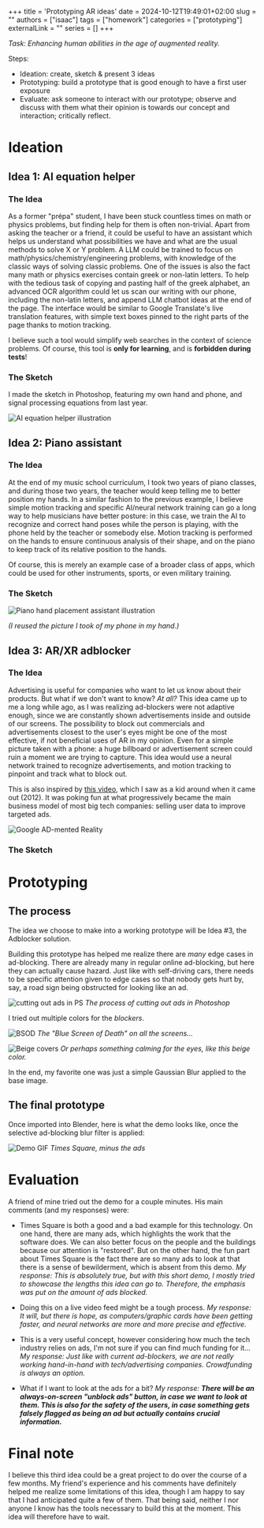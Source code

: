 +++
title = 'Prototyping AR ideas'
date = 2024-10-12T19:49:01+02:00
slug = ""
authors = ["isaac"]
tags = ["homework"]
categories = ["prototyping"]
externalLink = ""
series = []
+++

_Task: Enhancing human abilities in the age of augmented reality._

Steps: 
- Ideation: create, sketch & present 3 ideas
- Prototyping: build a prototype that is good enough to have a first user exposure
- Evaluate: ask someone to interact with our prototype; observe and discuss with them what their opinion is towards our concept and interaction; critically reflect.

# Ideation

## Idea 1: AI equation helper

### The Idea

As a former "prépa" student, I have been stuck countless times on math or physics problems, but finding help for them is often non-trivial. Apart from asking the teacher or a friend, it could be useful to have an assistant which helps us understand what possibilities we have and what are the usual methods to solve X or Y problem. A LLM could be trained to focus on math/physics/chemistry/engineering problems, with knowledge of the classic ways of solving classic problems. One of the issues is also the fact many math or physics exercises contain greek or non-latin letters. To help with the tedious task of copying and pasting half of the greek alphabet, an advanced OCR algorithm could let us scan our writing with our phone, including the non-latin letters, and append LLM chatbot ideas at the end of the page. The interface would be similar to Google Translate's live translation features, with simple text boxes pinned to the right parts of the page thanks to motion tracking. 

I believe such a tool would simplify web searches in the context of science problems. Of course, this tool is **only for learning**, and is **forbidden during tests**!

### The Sketch

I made the sketch in Photoshop, featuring my own hand and phone, and signal processing equations from last year.

![AI equation helper illustration](images/ai_eq_helper.png)

## Idea 2: Piano assistant

### The Idea

At the end of my music school curriculum, I took two years of piano classes, and during those two years, the teacher would keep telling me to better position my hands. In a similar fashion to the previous example, I believe simple motion tracking and specific AI/neural network training can go a long way to help musicians have better posture: in this case, we train the AI to recognize and correct hand poses while the person is playing, with the phone held by the teacher or somebody else. Motion tracking is performed on the hands to ensure continuous analysis of their shape, and on the piano to keep track of its relative position to the hands. 

Of course, this is merely an example case of a broader class of apps, which could be used for other instruments, sports, or even military training. 

### The Sketch

![Piano hand placement assistant illustration](images/proto2.png)

_(I reused the picture I took of my phone in my hand.)_

## Idea 3: AR/XR adblocker

### The Idea

Advertising is useful for companies who want to let us know about their products. But what if we don't want to know? _At all?_
This idea came up to me a long while ago, as I was realizing ad-blockers were not adaptive enough, since we are constantly shown advertisements inside and outside of our screens. The possibility to block out commercials and advertisements closest to the user's eyes might be one of the most effective, if not beneficial uses of AR in my opinion. Even for a simple picture taken with a phone: a huge billboard or advertisement screen could ruin a moment we are trying to capture. This idea would use a neural network trained to recognize advertisements, and motion tracking to pinpoint and track what to block out.

This is also inspired by [this video](https://www.youtube.com/watch?v=_mRF0rBXIeg), which I saw as a kid around when it came out (2012). It was poking fun at what progressively became the main business model of most big tech companies: selling user data to improve targeted ads.

![Google AD-mented Reality](images/admented.jpg)

### The Sketch

# Prototyping

## The process

The idea we choose to make into a working prototype will be Idea #3, the Adblocker solution. 

Building this prototype has helped me realize there are _many_ edge cases in ad-blocking. There are already many in regular online ad-blocking, but here they can actually cause hazard. Just like with self-driving cars, there needs to be specific attention given to edge cases so that nobody gets hurt by, say, a road sign being obstructed for looking like an ad.

![cutting out ads in PS](images/cutout.png)
_The process of cutting out ads in Photoshop_

I tried out multiple colors for the _blockers_.

![BSOD](images/bluescreen.png)
_The "Blue Screen of Death" on all the screens..._

![Beige covers](images/beige.png)
_Or perhaps something calming for the eyes, like this beige color._

In the end, my favorite one was just a simple Gaussian Blur applied to the base image.

## The final prototype

Once imported into Blender, here is what the demo looks like, once the selective ad-blocking blur filter is applied:

![Demo GIF](images/prototype_demo.gif)
_Times Square, minus the ads_

# Evaluation

A friend of mine tried out the demo for a couple minutes. His main comments (and my responses) were:

- Times Square is both a good and a bad example for this technology. On one hand, there are many ads, which highlights the work that the software does. We can also better focus on the people and the buildings because our attention is "restored". But on the other hand, the fun part about Times Square is the fact there are so many ads to look at that there is a sense of bewilderment, which is absent from this demo.
_My response: This is absolutely true, but with this short demo, I mostly tried to showcase the lengths this idea can go to. Therefore, the emphasis was put on the amount of ads blocked._

- Doing this on a live video feed might be a tough process.
_My response: It will, but there is hope, as computers/graphic cards have been getting faster, and neural networks are more and more precise and effective._

- This is a very useful concept, however considering how much the tech industry relies on ads, I'm not sure if you can find much funding for it...
_My response: Just like with current ad-blockers, we are not really working hand-in-hand with tech/advertising companies. Crowdfunding is always an option._  

- What if I want to look at the ads for a bit?
_My response: **There will be an always-on-screen "unblock ads" button, in case we want to look at them. This is also for the safety of the users, in case something gets falsely flagged as being an ad but actually contains crucial information.**_

# Final note

I believe this third idea could be a great project to do over the course of a few months. My friend's experience and his comments have definitely helped me realize some limitations of this idea, though I am happy to say that I had anticipated quite a few of them. 
That being said, neither I nor anyone I know has the tools necessary to build this at the moment. This idea will therefore have to wait.